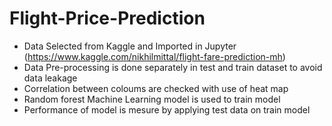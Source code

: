 # Flight-Price-Prediction

* Data Selected from Kaggle and Imported in Jupyter (https://www.kaggle.com/nikhilmittal/flight-fare-prediction-mh)
* Data Pre-processing is done separately in test and train dataset to avoid data leakage
* Correlation between coloums are checked with use of heat map 
* Random forest Machine Learning model is used to train model 
* Performance of model is mesure by applying test data on train model 

